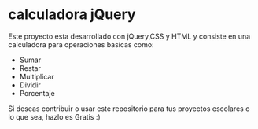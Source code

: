 # calculadora jQuery

Este proyecto esta desarrollado con jQuery,CSS y HTML y consiste  en una calculadora para operaciones basicas como:

* Sumar
* Restar
* Multiplicar
* Dividir
* Porcentaje

Si deseas contribuir o usar este repositorio para tus proyectos escolares o lo que sea, hazlo es Gratis :)

